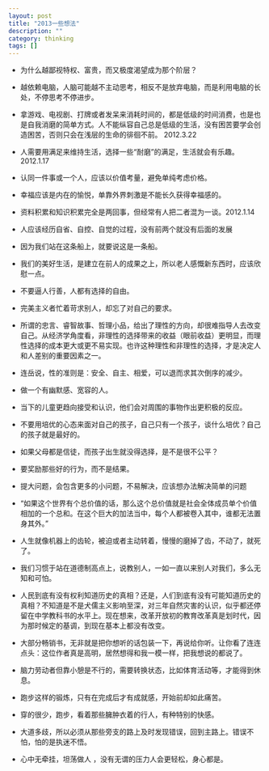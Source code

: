 ```yaml
---
layout: post
title: "2013一些想法"
description: ""
category: thinking
tags: []
---
```



* 为什么越鄙视特权、富贵，而又极度渴望成为那个阶层？

* 越依赖电脑，人脑可能越不主动思考，相反不是放弃电脑，而是利用电脑的长处，不停思考不停进步。

* 拿游戏、电视剧、打牌或者发呆来消耗时间的，都是低级的时间消费，也是也是自我消磨的简单方式。人不能纵容自己总是低级的生活，没有困苦要学会创造困苦，否则只会在浅层的生命的徘徊不前。 2012.3.22

* 人需要用满足来维持生活，选择一些“耐磨”的满足，生活就会有乐趣。2012.1.17

* 认同一件事或一个人，应该以价值考量，避免单纯考虑价格。

* 幸福应该是内在的愉悦，单靠外界刺激是不能长久获得幸福感的。

* 资料积累和知识积累完全是两回事，但经常有人把二者混为一谈。2012.1.14

* 人应该经历自省、自控、自觉的过程，没有前两个就没有后面的发展

* 因为我们站在这条船上，就要说这是一条船。

* 我们的美好生活，是建立在前人的成果之上，所以老人感慨新东西时，应该欣慰一点。
* 不要逼人行善，人都有选择的自由。
* 完美主义者忙着苛求别人，却忘了对自己的要求。
* 所谓的忠言、睿智故事、哲理小品，给出了理性的方向，却很难指导人去改变自己。从经济学角度看，非理性的选择带来的收益（眼前收益）更明显，而理性选择的成本更大或更不易实现。也许这种理性和非理性的选择，才是决定人和人差别的重要因素之一。
* 连岳说，性的准则是：安全、自主、相爱，可以退而求其次倒序的减少。
* 做一个有幽默感、宽容的人。

* 当下的儿童更趋向接受和认识，他们会对周围的事物作出更积极的反应。

* 不要用培优的心态来面对自己的孩子，自己只有一个孩子，谈什么培优？自己的孩子就是最好的。


* 如果父母都是信徒，而孩子出生就没得选择，是不是很不公平？

* 要奖励那些好的行为，而不是结果。

* 提大问题，会包含更多的小问题，不易解决，应该想办法解决简单的问题


* “如果这个世界有个总价值的话，那么这个总价值就是社会全体成员单个价值相加的一个总和。在这个巨大的加法当中，每个人都被卷入其中，谁都无法置身其外。”

* 人生就像机器上的齿轮，被迫或者主动转着，慢慢的磨掉了齿，不动了，就死了。


* 我们习惯于站在道德制高点上，说教别人，一如一直以来别人对我们，多么无知和可怕。

* 人民到底有没有权利知道历史的真相？还是，人们到底有没有可能知道历史的真相？不知道是不是犬儒主义影响至深，对三年自然灾害的认识，似乎都还停留在中学教科书的水平上。现在想来，改革开放初的教育改革真是划时代，因为那时候定的基调，到现在基本上都没有改变。


* 大部分畅销书，无非就是把你想听的话包装一下，再说给你听。让你看了连连点头：这位作者真是高明，居然想得和我一模一样，把我想说的都说了。


* 脑力劳动者但靠小憩是不行的，需要转换状态，比如体育活动等，才能得到休息。

* 跑步这样的锻炼，只有在完成后才有成就感，开始前却如此痛苦。

* 穿的很少，跑步，看着那些臃肿衣着的行人，有种特别的快感。

* 大道多歧，所以必须从那些旁支的路上及时发现错误，回到主路上。错误不怕，怕的是执迷不悟。

* 心中无牵挂，坦荡做人 ，没有无谓的压力人会更轻松，身心都是。
